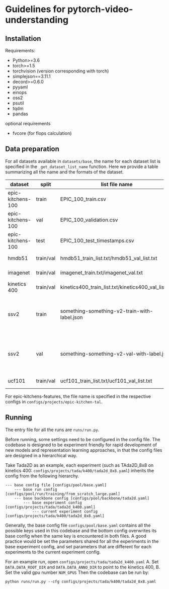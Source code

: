 # Guidelines for pytorch-video-understanding

## Installation

Requirements:
- Python>=3.6
- torch>=1.5
- torchvision (version corresponding with torch)
- simplejson==3.11.1
- decord>=0.6.0
- pyyaml
- einops
- oss2
- psutil
- tqdm
- pandas

optional requirements
- fvcore (for flops calculation)

## Data preparation

For all datasets available in `datasets/base`, the name for each dataset list is specified in the `_get_dataset_list_name` function. 
Here we provide a table summarizing all the name and the formats of the dataset.

| dataset | split | list file name | format |
| ------- | ----- | -------------- | ------ | 
| epic-kitchens-100 | train | EPIC_100_train.csv | as downloaded |
| epic-kitchens-100 | val | EPIC_100_validation.csv | as downloaded | 
| epic-kitchens-100 | test | EPIC_100_test_timestamps.csv | as downloaded | 
| hmdb51 | train/val | hmdb51_train_list.txt/hmdb51_val_list.txt | "video_path, supervised_label" | 
| imagenet | train/val | imagenet_train.txt/imagenet_val.txt | "image_path, supervised_label" |
| kinetics 400 | train/val | kinetics400_train_list.txt/kinetics400_val_list.txt | "video_path, supervised_label" |
| ssv2 | train | something-something-v2-train-with-label.json | json file with "label_idx" specifying the class and "id" specifying the name | 
| ssv2 | val | something-something-v2-val-with-label.json | json file with "label_idx" specifying the class and "id" specifying the name | 
| ucf101 | train/val | ucf101_train_list.txt/ucf101_val_list.txt | "video_path, supervised_label" |

For epic-kitchens-features, the file name is specified in the respective configs in `configs/projects/epic-kitchen-tal`.

## Running

The entry file for all the runs are `runs/run.py`. 

Before running, some settings need to be configured in the config file. 
The codebase is designed to be experiment friendly for rapid development of new models and representation learning approaches, in that the config files are designed in a hierarchical way.

Take Tada2D as an example, each experiment (such as TAda2D_8x8 on kinetics 400: `configs/projects/tada/k400/tada2d_8x8.yaml`) inherits the config from the following hierarchy. 
```
--- base config file [configs/pool/base.yaml]
    --- base run config [configs/pool/run/training/from_scratch_large.yaml]
    --- base backbone config [configs/pool/backbone/tada2d.yaml]
        --- base experiment config [configs/projects/tada/tada2d_k400.yaml]
            --- current experiment config [configs/projects/tada/k400/tada2d_8x8.yaml]
```
Generally, the base config file `configs/pool/base.yaml` contains all the possible keys used in this codebase and the bottom config overwrites its base config when the same key is encountered in both files.
A good practice would be set the parameters shared for all the experiments in the base experiment config, and set parameters that are different for each experiments to the current experiment config.

For an example run, open `configs/projects/tada/tada2d_k400.yaml` 
A. Set `DATA.DATA_ROOT_DIR` and `DATA.DATA_ANNO_DIR` to point to the kinetics 400, 
B. Set the valid gpu number `NUM_GPUS`
Then the codebase can be run by:
```
python runs/run.py --cfg configs/projects/tada/k400/tada2d_8x8.yaml 
```